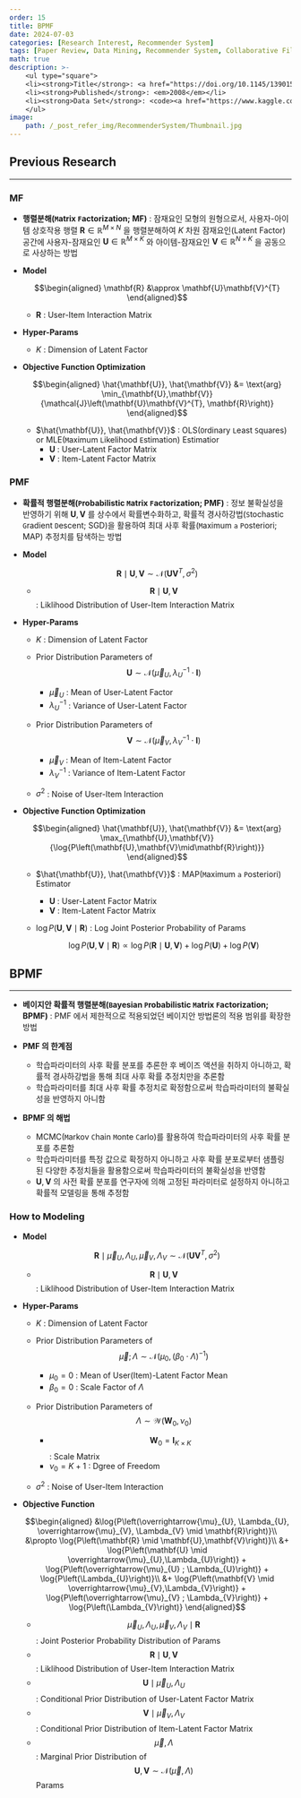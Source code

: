```yaml
---
order: 15
title: BPMF
date: 2024-07-03
categories: [Research Interest, Recommender System]
tags: [Paper Review, Data Mining, Recommender System, Collaborative Filtering, Latent Factor Model, Bayesian]
math: true
description: >-
    <ul type="square">
    <li><strong>Title</strong>: <a href="https://doi.org/10.1145/1390156.1390267"><code>Bayesian Probabilistic Matrix Factorization using Markov Chain Monte Carlo</code></a></li>
    <li><strong>Published</strong>: <em>2008</em></li>
    <li><strong>Data Set</strong>: <code><a href="https://www.kaggle.com/datasets/netflix-inc/netflix-prize-data">Netflix Prize</a></code></li>
    </ul>
image:
    path: /_post_refer_img/RecommenderSystem/Thumbnail.jpg
---
```


## Previous Research
-----

### MF

- **행렬분해(`M`atrix `F`actorization; MF)** : 잠재요인 모형의 원형으로서, 사용자-아이템 상호작용 행렬 $\mathbf{R} \in \mathbb{R}^{M \times N}$ 을 행렬분해하여 $K$ 차원 잠재요인(Latent Factor) 공간에 사용자-잠재요인 $\mathbf{U} \in \mathbb{R}^{M \times K}$ 와 아이템-잠재요인 $\mathbf{V} \in \mathbb{R}^{N \times K}$ 을 공동으로 사상하는 방법

- **Model**

    $$\begin{aligned}
    \mathbf{R} &\approx \mathbf{U}\mathbf{V}^{T}
    \end{aligned}$$

    - $\mathbf{R}$ : User-Item Interaction Matrix

- **Hyper-Params**
    - $K$ : Dimension of Latent Factor

- **Objective Function Optimization**

    $$\begin{aligned}
    \hat{\mathbf{U}}, \hat{\mathbf{V}}
    &= \text{arg} \min_{\mathbf{U},\mathbf{V}}{\mathcal{J}\left(\mathbf{U}\mathbf{V}^{T}, \mathbf{R}\right)}
    \end{aligned}$$

    - $\hat{\mathbf{U}}, \hat{\mathbf{V}}$ : OLS(`O`rdinary `L`east `S`quares) or MLE(`M`aximum `L`ikelihood `E`stimation) Estimatior
        - $\mathbf{U}$ : User-Latent Factor Matrix
        - $\mathbf{V}$ : Item-Latent Factor Matrix

### PMF

- **확률적 행렬분해(`P`robabilistic `M`atrix `F`actorization; PMF)** : 정보 불확실성을 반영하기 위해 $\mathbf{U},\mathbf{V}$ 를 상수에서 확률변수화하고, 확률적 경사하강법(`S`tochastic `G`radient `D`escent; SGD)을 활용하여 최대 사후 확률(`M`aximum `a` `P`osteriori; MAP) 추정치를 탐색하는 방법

- **Model**

    $$
    \mathbf{R} \mid \mathbf{U},\mathbf{V} \sim \mathcal{N}\left(\mathbf{U}\mathbf{V}^{T}, \sigma^{2}\right)
    $$

    - $$\mathbf{R} \mid \mathbf{U},\mathbf{V}$$ : Liklihood Distribution of User-Item Interaction Matrix

- **Hyper-Params**
    - $K$ : Dimension of Latent Factor

    - Prior Distribution Parameters of $$\mathbf{U} \sim \mathcal{N}\left(\overrightarrow{\mu}_{U}, \lambda_{U}^{-1}\cdot\mathbf{I}\right)$$
        - $\overrightarrow{\mu}_{U}$ : Mean of User-Latent Factor
        - $\lambda_{U}^{-1}$ : Variance of User-Latent Factor

    - Prior Distribution Parameters of $$\mathbf{V} \sim \mathcal{N}\left(\overrightarrow{\mu}_{V}, \lambda_{V}^{-1}\cdot\mathbf{I}\right)$$
        - $\overrightarrow{\mu}_{V}$ : Mean of Item-Latent Factor
        - $\lambda_{V}^{-1}$ : Variance of Item-Latent Factor

    - $\sigma^{2}$ : Noise of User-Item Interaction

- **Objective Function Optimization**

    $$\begin{aligned}
    \hat{\mathbf{U}}, \hat{\mathbf{V}}
    &= \text{arg} \max_{\mathbf{U},\mathbf{V}}{\log{P\left(\mathbf{U},\mathbf{V}\mid\mathbf{R}\right)}}
    \end{aligned}$$

    - $\hat{\mathbf{U}}, \hat{\mathbf{V}}$ : MAP(`M`aximum `a` `P`osteriori) Estimator
        - $\mathbf{U}$ : User-Latent Factor Matrix
        - $\mathbf{V}$ : Item-Latent Factor Matrix

    - $\log{P\left(\mathbf{U},\mathbf{V}\mid\mathbf{R}\right)}$ : Log Joint Posterior Probability of Params

        $$
        \log{P\left(\mathbf{U},\mathbf{V}\mid\mathbf{R}\right)} \propto \log{P\left(\mathbf{R}\mid\mathbf{U},\mathbf{V}\right)} + \log{P\left(\mathbf{U}\right)} + \log{P\left(\mathbf{V}\right)}
        $$

## BPMF
-----

- **베이지안 확률적 행렬분해(`B`ayesian `P`robabilistic `M`atrix `F`actorization; BPMF)** : PMF 에서 제한적으로 적용되었던 베이지안 방법론의 적용 범위를 확장한 방법

- **PMF 의 한계점**
    - 학습파라미터의 사후 확률 분포를 추론한 후 베이즈 액션을 취하지 아니하고, 확률적 경사하강법을 통해 최대 사후 확률 추정치만을 추론함
    - 학습파라미터를 최대 사후 확률 추정치로 확정함으로써 학습파라미터의 불확실성을 반영하지 아니함

- **BPMF 의 해법**
    - MCMC(`M`arkov `C`hain `M`onte `C`arlo)를 활용하여 학습파라미터의 사후 확률 분포를 추론함
    - 학습파라미터를 특정 값으로 확정하지 아니하고 사후 확률 분포로부터 샘플링된 다양한 추정치들을 활용함으로써 학습파라미터의 불확실성을 반영함
    - $\mathbf{U}, \mathbf{V}$ 의 사전 확률 분포를 연구자에 의해 고정된 파라미터로 설정하지 아니하고 확률적 모델링을 통해 추정함

### How to Modeling

- **Model**

    $$
    \mathbf{R} \mid \overrightarrow{\mu}_{U}, \Lambda_{U}, \overrightarrow{\mu}_{V}, \Lambda_{V} \sim \mathcal{N}\left(\mathbf{U}\mathbf{V}^{T}, \sigma^{2}\right)
    $$

    - $$\mathbf{R} \mid \mathbf{U},\mathbf{V}$$ : Liklihood Distribution of User-Item Interaction Matrix

- **Hyper-Params**
    - $K$ : Dimension of Latent Factor

    - Prior Distribution Parameters of $$\overrightarrow{\mu} ; \Lambda \sim \mathcal{N}\left(\mu_{0}, (\beta_{0} \cdot \Lambda)^{-1}\right)$$
        - $\mu_{0}=0$ : Mean of User(Item)-Latent Factor Mean
        - $\beta_{0}=0$ : Scale Factor of $\Lambda$

    - Prior Distribution Parameters of $$\Lambda \sim \mathcal{W}\left(\mathbf{W}_{0}, \nu_{0}\right)$$
        - $$\mathbf{W}_{0}=\mathbf{I}_{K \times K}$$ : Scale Matrix
        - $\nu_{0}=K+1$ : Dgree of Freedom

    - $\sigma^{2}$ : Noise of User-Item Interaction

- **Objective Function**

    $$\begin{aligned}
    &\log{P\left(\overrightarrow{\mu}_{U}, \Lambda_{U}, \overrightarrow{\mu}_{V}, \Lambda_{V} \mid \mathbf{R}\right)}\\
    &\propto \log{P\left(\mathbf{R} \mid \mathbf{U},\mathbf{V}\right)}\\
    &+ \log{P\left(\mathbf{U} \mid \overrightarrow{\mu}_{U},\Lambda_{U}\right)} + \log{P\left(\overrightarrow{\mu}_{U} ; \Lambda_{U}\right)} + \log{P\left(\Lambda_{U}\right)}\\
    &+ \log{P\left(\mathbf{V} \mid \overrightarrow{\mu}_{V},\Lambda_{V}\right)} + \log{P\left(\overrightarrow{\mu}_{V} ; \Lambda_{V}\right)} + \log{P\left(\Lambda_{V}\right)}
    \end{aligned}$$

    - $$\overrightarrow{\mu}_{U}, \Lambda_{U}, \overrightarrow{\mu}_{V}, \Lambda_{V} \mid \mathbf{R}$$ : Joint Posterior Probability Distribution of Params
    - $$\mathbf{R} \mid \mathbf{U},\mathbf{V}$$ : Liklihood Distribution of User-Item Interaction Matrix
    - $$\mathbf{U} \mid \overrightarrow{\mu}_{U},\Lambda_{U}$$ : Conditional Prior Distribution of User-Latent Factor Matrix
    - $$\mathbf{V} \mid \overrightarrow{\mu}_{V},\Lambda_{V}$$ : Conditional Prior Distribution of Item-Latent Factor Matrix
    - $$\overrightarrow{\mu}, \Lambda$$ : Marginal Prior Distribution of $$\mathbf{U}, \mathbf{V} \sim \mathcal{N}\left(\overrightarrow{\mu}, \Lambda\right)$$ Params
